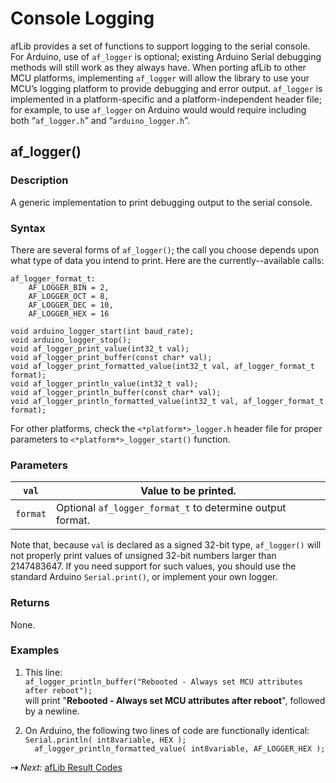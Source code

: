 # Console Logging

afLib provides a set of functions to support logging to the serial console. For Arduino, use of `af_logger` is optional; existing Arduino Serial debugging methods will still work as they always have. When porting afLib to other MCU platforms, implementing `af_logger` will allow the library to use your MCU’s logging platform to provide debugging and error output. `af_logger` is implemented in a platform-specific and a platform-independent header file; for example, to use `af_logger` on Arduino would would require including both “`af_logger.h`” and “`arduino_logger.h`”.

## af_logger()

### Description

A generic implementation to print debugging output to the serial console.

### Syntax

There are several forms of `af_logger()`; the call you choose depends upon what type of data you intend to print. Here are the currently--available calls:

```
af_logger_format_t:
    AF_LOGGER_BIN = 2,
    AF_LOGGER_OCT = 8,
    AF_LOGGER_DEC = 10,
    AF_LOGGER_HEX = 16

void arduino_logger_start(int baud_rate);
void arduino_logger_stop();
void af_logger_print_value(int32_t val);
void af_logger_print_buffer(const char* val);
void af_logger_print_formatted_value(int32_t val, af_logger_format_t format);
void af_logger_println_value(int32_t val);
void af_logger_println_buffer(const char* val);
void af_logger_println_formatted_value(int32_t val, af_logger_format_t format);
```

For other platforms, check the `<*platform*>_logger.h` header file for proper parameters to `<*platform*>_logger_start()` function.



### Parameters

| `val`    | Value to be printed.                                      |
| -------- | --------------------------------------------------------- |
| `format` | Optional `af_logger_format_t` to determine output format. |

Note that, because `val` is declared as a signed 32-bit type, `af_logger()` will not properly print values of unsigned 32-bit numbers larger than 2147483647. If you need support for such values, you should use the standard Arduino `Serial.print()`, or implement your own logger.



### Returns

None.

### Examples

1. This line:<br>   ```af_logger_println_buffer("Rebooted - Always set MCU attributes after reboot");```<br>will print "**Rebooted - Always set MCU attributes after reboot**", followed by a newline.

2. On Arduino, the following two lines of code are functionally identical:<br>```Serial.println( int8variable, HEX );```<br>```  af_logger_println_formatted_value( int8variable, AF_LOGGER_HEX );```

 **&#8674;** *Next:* [afLib Result Codes](../afLibErrors)